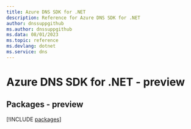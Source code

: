 ```yaml
---
title: Azure DNS SDK for .NET
description: Reference for Azure DNS SDK for .NET
author: dnssuppgithub
ms.author: dnssuppgithub
ms.data: 08/01/2023
ms.topic: reference
ms.devlang: dotnet
ms.service: dns
---
```

# Azure DNS SDK for .NET - preview
## Packages - preview
[!INCLUDE [packages](dns-index.md)]